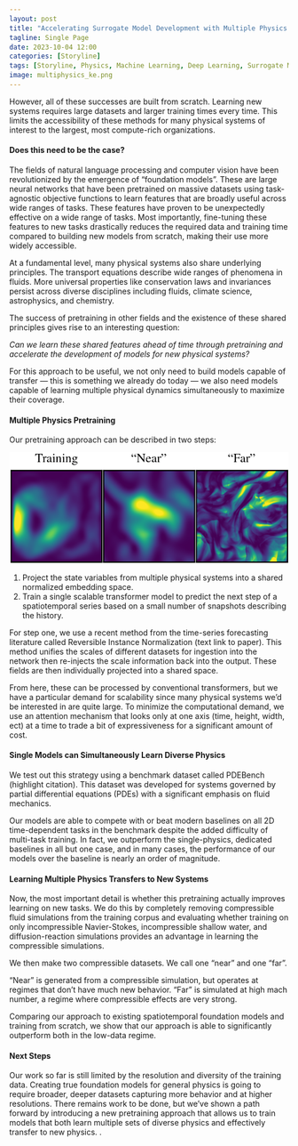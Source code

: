 ```yaml
---
layout: post
title: "Accelerating Surrogate Model Development with Multiple Physics Pretraining"
tagline: Single Page
date: 2023-10-04 12:00
categories: [Storyline]
tags: [Storyline, Physics, Machine Learning, Deep Learning, Surrogate Models, Pretraining, Transfer Learning, Transformers, Time Series, PDEBench]
image: multiphysics_ke.png
---
```


However, all of these successes are built from scratch. Learning new systems requires large datasets and larger training times every time. This limits the accessibility of these methods for many physical systems of interest to the largest, most compute-rich organizations.

#### Does this need to be the case?

The fields of natural language processing and computer vision have been revolutionized by the emergence of “foundation models”. These are large neural networks that have been pretrained on massive datasets using task-agnostic objective functions to learn features that are broadly useful across wide ranges of tasks. These features have proven to be unexpectedly effective on a wide range of tasks. Most importantly, fine-tuning these features to new tasks drastically reduces the required data and training time compared to building new models from scratch, making their use more widely accessible. 

At a fundamental level, many physical systems also share underlying principles. The transport equations describe wide ranges of phenomena in fluids. More universal properties like conservation laws and invariances persist across diverse disciplines including fluids, climate science, astrophysics, and chemistry. 

The success of pretraining in other fields and the existence of these shared principles gives rise to an interesting question:

*Can we learn these shared features ahead of time through pretraining and accelerate the development of models for new physical systems?*

For this approach to be useful, we not only need to build models capable of transfer — this is something we already do today — we also need models capable of learning multiple physical dynamics simultaneously to maximize their coverage.


#### Multiple Physics Pretraining 

Our pretraining approach can be described in two steps:

<p align="center">
  <img src="/images/blog/multiphysics_ke.png" alt="Multiphysics Pretraining">
</p>

1. Project the state variables from multiple physical systems into a shared normalized embedding space.
2. Train a single scalable transformer model to predict the next step of a spatiotemporal series based on a small number of snapshots describing the history.

For step one, we use a recent method from the time-series forecasting literature called Reversible Instance Normalization (text link to paper). This method unifies the scales of different datasets for ingestion into the network then re-injects the scale information back into the output.  These fields are then individually projected into a shared space.

From here, these can be processed by conventional transformers, but we have a particular demand for scalability since many physical systems we’d be interested in are quite large. To minimize the computational demand, we use an attention mechanism that looks only at one axis (time, height, width, ect) at a time to trade a bit of expressiveness for a significant amount of cost.

#### Single Models can Simultaneously Learn Diverse Physics

We test out this strategy using a benchmark dataset called PDEBench (highlight citation). This dataset was developed for systems governed by partial differential equations (PDEs) with a significant emphasis on fluid mechanics. 

Our models are able to compete with or beat modern baselines on all 2D time-dependent tasks in the benchmark despite the added difficulty of multi-task training.  In fact, we outperform the single-physics, dedicated baselines in all but one case, and in many cases, the performance of our models over the baseline is nearly an order of magnitude. 



#### Learning Multiple Physics Transfers to New Systems

Now, the most important detail is whether this pretraining actually improves learning on new tasks. We do this by completely removing compressible fluid simulations from the training corpus and evaluating whether training on only incompressible Navier-Stokes, incompressible shallow water, and diffusion-reaction simulations provides an advantage in learning the compressible simulations.

We then make two compressible datasets. We call one “near” and one “far”. 


“Near” is generated from a compressible simulation, but operates at regimes that don’t have much new behavior. “Far” is simulated at high mach number, a regime where compressible effects are very strong. 

Comparing our approach to existing spatiotemporal foundation models and training from scratch, we show that our approach is able to significantly outperform both in the low-data regime. 



#### Next Steps 

Our work so far is still limited by the resolution and diversity of the training data. Creating true foundation models for general physics is going to require broader, deeper datasets capturing more behavior and at higher resolutions. There remains work to be done, but we’ve shown a path forward by introducing a new pretraining approach that allows us to train models that both learn multiple sets of diverse physics and effectively transfer to new physics. 
. 
